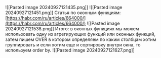 ![[Pasted image 20240927121435.png]]
![[Pasted image 20240927121451.png]]
Статья по оконным функциям: [https://habr.com/ru/articles/664000/](https://habr.com/ru/articles/664000/)
![[Pasted image 20240927121538.png]]
Итого: в оконных функциях мы можем использовать одну из агрегирующих функций или оконных функций, затем пишем OVER в котором определяем по каким столбцам хотим группировать и если хотим еще и сортировку внутри окна, то используем order by.
![[Pasted image 20240927121627.png]]